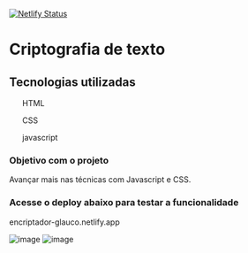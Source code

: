 [![Netlify Status](https://api.netlify.com/api/v1/badges/491bf8c8-db64-4d6d-afa3-a704fcac0fd2/deploy-status)](https://app.netlify.com/sites/encriptador-glauco/deploys)




<h1>Criptografia de texto</h1>

<h2> Tecnologias utilizadas</h2>
<ul>HTML</ul>
<ul>CSS</ul>
<ul>javascript</ul>

<h3>Objetivo com o projeto</h3>

Avançar mais nas técnicas com Javascript e CSS.

<h3> Acesse o deploy abaixo para testar a funcionalidade</h3>

encriptador-glauco.netlify.app


![image](https://user-images.githubusercontent.com/43080774/195467530-7975f39f-c758-46a6-87f2-a3f1bedc70b7.png)
![image](https://user-images.githubusercontent.com/43080774/195467665-00e7e24e-9dd5-4e06-8233-aa4d8b635015.png)
